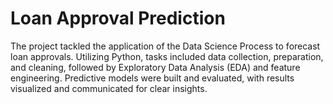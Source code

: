 # Loan Approval Prediction

The project tackled the application of the Data Science Process to forecast loan approvals. 
Utilizing Python, tasks included data collection, preparation, and cleaning, followed by 
Exploratory Data Analysis (EDA) and feature engineering. Predictive models were built and 
evaluated, with results visualized and communicated for clear insights.
